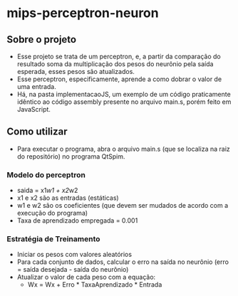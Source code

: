 # mips-perceptron-neuron

## Sobre o projeto

* Esse projeto se trata de um perceptron, e, a partir da comparação do resultado soma da multiplicação dos pesos do neurônio pela saída esperada, esses pesos são atualizados.
* Esse perceptron, especificamente, aprende a como dobrar o valor de uma entrada.
* Há, na pasta implementacaoJS, um exemplo de um código praticamente idêntico ao código assembly presente no arquivo main.s, porém feito em JavaScript.

## Como utilizar

* Para executar o programa, abra o arquivo main.s (que se localiza na raiz do repositório) no programa QtSpim.

### Modelo do perceptron

- saida = x1*w1 + x2*w2
- x1 e x2 são as entradas (estáticas)
- w1 e w2 são os coeficientes (que devem ser mudados de acordo com a execução do programa)
- Taxa de aprendizado empregada = 0.001


### Estratégia de Treinamento

- Iniciar os pesos com valores aleatórios
- Para cada conjunto de dados, calcular o erro na saída no neurônio (erro = saída desejada - saída do neurônio)
- Atualizar o valor de cada peso com a equação:
    * Wx = Wx + Erro * TaxaAprendizado * Entrada
